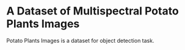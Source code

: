 # A Dataset of Multispectral Potato Plants Images

Potato Plants Images is a dataset for object detection task.